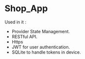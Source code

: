 # Shop_App
Used in it :
- Provider State Management.
- RESTful API.
- Https
- JWT for user authentication.
- SQLite to handle tokens in device.
